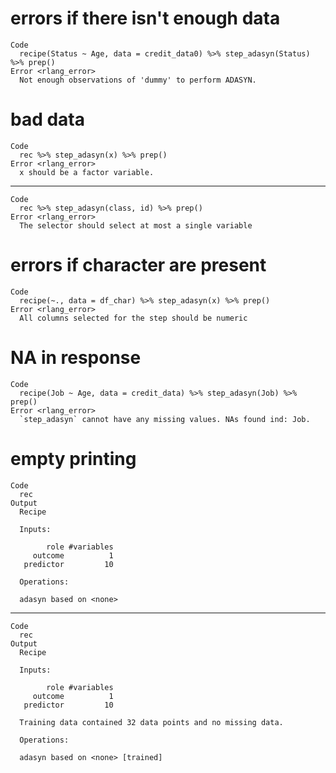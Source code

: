 # errors if there isn't enough data

    Code
      recipe(Status ~ Age, data = credit_data0) %>% step_adasyn(Status) %>% prep()
    Error <rlang_error>
      Not enough observations of 'dummy' to perform ADASYN.

# bad data

    Code
      rec %>% step_adasyn(x) %>% prep()
    Error <rlang_error>
      x should be a factor variable.

---

    Code
      rec %>% step_adasyn(class, id) %>% prep()
    Error <rlang_error>
      The selector should select at most a single variable

# errors if character are present

    Code
      recipe(~., data = df_char) %>% step_adasyn(x) %>% prep()
    Error <rlang_error>
      All columns selected for the step should be numeric

# NA in response

    Code
      recipe(Job ~ Age, data = credit_data) %>% step_adasyn(Job) %>% prep()
    Error <rlang_error>
      `step_adasyn` cannot have any missing values. NAs found ind: Job.

# empty printing

    Code
      rec
    Output
      Recipe
      
      Inputs:
      
            role #variables
         outcome          1
       predictor         10
      
      Operations:
      
      adasyn based on <none>

---

    Code
      rec
    Output
      Recipe
      
      Inputs:
      
            role #variables
         outcome          1
       predictor         10
      
      Training data contained 32 data points and no missing data.
      
      Operations:
      
      adasyn based on <none> [trained]

